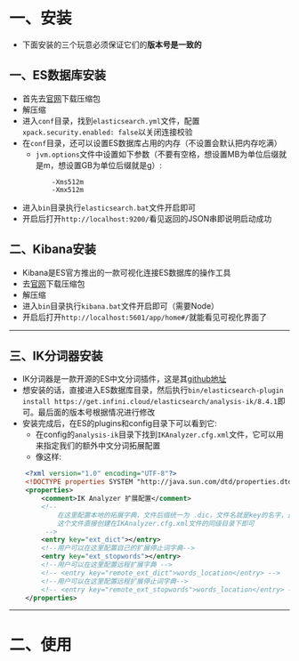# 一、安装

+ 下面安装的三个玩意必须保证它们的**版本号是一致的**

## 一、ES数据库安装

+ 首先去[官网](https://www.elastic.co/downloads/elasticsearch)下载压缩包
+ 解压缩
+ 进入`conf`目录，找到`elasticsearch.yml`文件，配置`xpack.security.enabled: false`以关闭连接校验
+ 在`conf`目录，还可以设置ES数据库占用的内存（不设置会默认把内存吃满）
  + `jvm.options`文件中设置如下参数（不要有空格，想设置MB为单位后缀就是m，想设置GB为单位后缀就是g）:
    ~~~
        -Xms512m
        -Xmx512m
    ~~~
+ 进入`bin`目录执行`elasticsearch.bat`文件开启即可
+ 开启后打开`http://localhost:9200/`看见返回的JSON串即说明启动成功

## 二、Kibana安装

+ Kibana是ES官方推出的一款可视化连接ES数据库的操作工具
+ 去[官网](https://www.elastic.co/guide/en/kibana/current/install.html)下载压缩包
+ 解压缩
+ 进入`bin`目录执行`kibana.bat`文件开启即可（需要Node）
+ 开启后打开`http://localhost:5601/app/home#/`就能看见可视化界面了

---

## 三、IK分词器安装

+ IK分词器是一款开源的ES中文分词插件，这是其[github地址](https://github.com/infinilabs/analysis-ik)
+ 想安装的话，直接进入ES数据库目录，然后执行`bin/elasticsearch-plugin install https://get.infini.cloud/elasticsearch/analysis-ik/8.4.1`即可。最后面的版本号根据情况进行修改
+ 安装完成后，在ES的plugins和config目录下可以看到它:
  + 在config的`analysis-ik`目录下找到`IKAnalyzer.cfg.xml`文件，它可以用来指定我们的额外中文分词拓展配置
  + 像这样:

~~~xml
    <?xml version="1.0" encoding="UTF-8"?>
    <!DOCTYPE properties SYSTEM "http://java.sun.com/dtd/properties.dtd">
    <properties>
        <comment>IK Analyzer 扩展配置</comment>
        <!-- 
            在这里配置本地的拓展字典，文件后缀统一为 .dic，文件名就是key的名字，比如此处对应的文件就叫 ext_dict.dic文件
            这个文件直接创建在IKAnalyzer.cfg.xml文件的同级目录下即可
         -->
        <entry key="ext_dict"></entry>
        <!--用户可以在这里配置自己的扩展停止词字典-->
        <entry key="ext_stopwords"></entry>
        <!--用户可以在这里配置远程扩展字典 -->
        <!-- <entry key="remote_ext_dict">words_location</entry> -->
        <!--用户可以在这里配置远程扩展停止词字典-->
        <!-- <entry key="remote_ext_stopwords">words_location</entry> -->
    </properties>
~~~

---

# 二、使用

